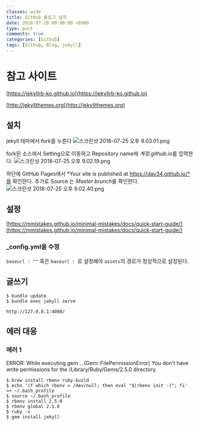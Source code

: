 ```yaml
---
classes: wide
title: GitHub 블로그 설치
date: 2018-07-20 00:00:00 +0900
type: post
comments: true
categories: [Github]
tags: [Github, Blog, jekyll]
---
```


# 참고 사이트
[https://jekyllrb-ko.github.io](https://jekyllrb-ko.github.io)

[http://jekyllthemes.org](http://jekyllthemes.org)

## 설치
jekyll 테마에서 fork를 누른다
![스크린샷 2018-07-25 오후 9.03.01.png](../../assets/images/21E7D5922C0A5A324EED404F61347A7B.png)



fork된 소스에서 Setting으로 이동하고 Repository name에 *계정.github.io*를 입력한다.
![스크린샷 2018-07-25 오후 9.02.19.png](../../assets/images/9B641B3DAAA7B415CB4F29AB10E8C5FB.png)



하단에 GitHub Pages에서 *Your site is published at https://day34.github.io/*를 확인한다.
추가로 Source 는 *Master brunch*를 확인한다.
![스크린샷 2018-07-25 오후 9.02.40.png](../../assets/images/3FDFE92011201D70F338A00F6765B73F.png)

## 설정
[https://mmistakes.github.io/minimal-mistakes/docs/quick-start-guide/](https://mmistakes.github.io/minimal-mistakes/docs/quick-start-guide/)


### _config.yml을 수정
`baseurl : ""` 혹은 `baseurl : `로 설정해야 `assets`의 경로가 정상적으로 설정된다.

## 글쓰기
```
$ bundle update
$ bundle exec jekyll serve

http://127.0.0.1:4000/
```

## 에러 대응
### 에러 1
ERROR: While executing gem ...(Gem::FilePermissionError) You don't have write permissions for the /Library/Ruby/Gems/2.5.0 directory.
```
$ brew install rbenv ruby-build
$ echo 'if which rbenv > /dev/null; then eval "$(rbenv init -)"; fi' >> ~/.bash_profile
$ source ~/.bash_profile
$ rbenv install 2.5.0
$ rbenv global 2.5.0
$ ruby -v
$ gem install jekyll
```